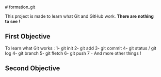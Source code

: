 ﻿﻿# formation_git
  
  This project is made to learn what Git and GitHub work. **There are nothing to see !**
  
  ## First Objective

To learn what Git works :
1- git init
2- git add
3- git commit
4- git status / git log
4- git branch
5- git fletch
6- git push
7 - And more other things !

  ## Second Objective

